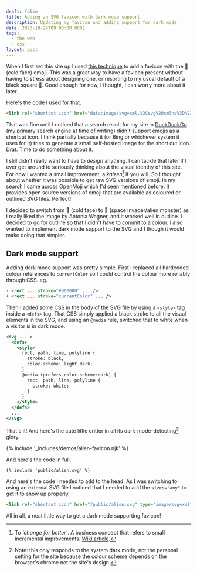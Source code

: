 ```yaml
---
draft: false
title: Adding an SVG favicon with dark mode support
description: Updating my favicon and adding support for dark mode.
date: 2023-10-25T09:00:00.000Z
tags:
  - the web
  - css
layout: post
---
```


When I first set this site up I used [this technique](https://css-tricks.com/emoji-as-a-favicon/) to add a favicon with the 🥶 (cold face) emoji. This was a great way to have a favicon present without having to stress about designing one, or resorting to my usual default of a black square 🥱. Good enough for now, I thought, I can worry more about it later.

Here's the code I used for that.

```html
<link rel="shortcut icon" href="data:image/svg+xml,%3Csvg%20xmlns%3D%22http%3A%2F%2Fwww.w3.org%2F2000%2Fsvg%22%20viewBox%3D%220%200%20100%20100%22%3E%3Ctext%20y%3D%22.9em%22%20font-size%3D%2290%22%3E%F0%9F%A5%B6%3C%2Ftext%3E%3C%2Fsvg%3E" type="image/svg+xml">
```

That was fine until I noticed that a search result for my site in [DuckDuckGo](https://duckduckgo.com/) (my primary search engine at time of writing) didn't support emojis as a shortcut icon. I think partially because it (or Bing or whichever system it uses for it) tries to generate a small self-hosted image for the short cut icon. Drat. Time to do something about it.

I still didn't really want to have to _design_ anything. I can tackle that later if I ever get around to seriously thinking about the visual identity of this site. For now I wanted a small improvement, a _kaizen_[^1] if you will. So I thought about whether it was possible to get raw SVG versions of emoji. In my search I came across [OpenMoji](https://openmoji.org/) which I'd seen mentioned before. It provides open source versions of emoji that are available as coloured or outlined SVG files. Perfect!

I decided to switch from 🥶 (cold face) to 👾 (space invader/alien monster) as I really liked the image by Antonia Wagner, and it worked well in outline. I decided to go for outline so that I didn't have to commit to a colour. I also wanted to implement dark mode support to the SVG and I though it would make doing that simpler.

## Dark mode support

Adding dark mode support was pretty simple. First I replaced all hardcoded colour references to `currentColor` so I could control the colour more reliably through CSS. eg.

```svg
- <rect ... stroke="#000000" ... />
+ <rect ... stroke="currentColor" ... />
```

Then I added some CSS in the body of the SVG file by using a `<style>` tag inside a `<defs>` tag. That CSS simply applied a black stroke to all the visual elements in the SVG, and using an `@media` rule, switched that to white when a visitor is in dark mode.

```svg
<svg ... >
  <defs>
    <style>
      rect, path, line, polyline {
        stroke: black;
        color-scheme: light dark;
      }
      @media (prefers-color-scheme:dark) {
        rect, path, line, polyline {
          stroke: white;
        }
      }
    </style>
  </defs>
  ...
</svg>
```

That's it! And here's the cute little critter in all its dark-mode-detecting[^2] glory.

{% include '_includes/demos/alien-favicon.njk' %}

And here's the code in full.

```svg
{% include 'public/alien.svg' %}
```

And here's the code I needed to add to the head. As I was switching to using an external SVG file I noticed that I needed to add the `sizes="any"` to get it to show up properly.

```html
<link rel="shortcut icon" href="/public/alien.svg" type="image/svg+xml" sizes="any">
```

All in all, a neat little way to get a dark mode supporting favicon!


[^1]: To _'change for better'_. A business concept that refers to small incremental improvements. [Wiki article](https://en.wikipedia.org/wiki/Kaizen).
[^2]: Note: this only responds to the system dark mode, not the personal setting for the site because the colour scheme depends on the browser's chrome not the site's design.
